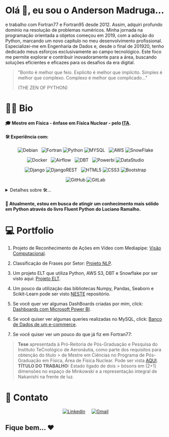 # Olá 👋, eu sou o Anderson Madruga...

e trabalho com Fortran77 e Fortran95 desde 2012. Assim, adquiri profundo domínio na resolução de problemas numéricos. Minha jornada na programação orientada a objetos começou em 2019, com a adoção do Python, marcando um novo capítulo no meu desenvolvimento profissional. Especializei-me em Engenharia de Dados e, desde o final de 201920, tenho dedicado meus esforços exclusivamente ao campo tecnológico. Este foco me permite explorar e contribuir inovadoramente para a área, buscando soluções eficientes e eficazes para os desafios da era digital.

> "Bonito é melhor que feio. Explícito é melhor que implícito. Simples é melhor que complexo. Complexo é melhor que complicado..."
> 
> (THE ZEN OF PYTHON)

# :man_beard: Bio

#### 🎓 Mestre em Física - ênfase em Física Nuclear - pelo [ITA](http://www.ita.br/).

#### 🛠 Experiência com:

<div align="center">

![Debian](https://img.shields.io/badge/Debian-D70A53?style=flat&logo=debian&logoColor=white) &nbsp;
![Fortran](https://img.shields.io/badge/Fortran-%23734F96.svg?style=flat&logo=fortran&logoColor=white)
![Python](https://img.shields.io/badge/Python-FFD43B?style=flat&logo=python&logoColor=blue)
![MYSQL](https://img.shields.io/badge/MySQL-005C84?style=flat&logo=mysql&logoColor=white) &nbsp;
![AWS](https://img.shields.io/badge/Amazon_AWS-FF9900?style=flat&logo=amazonaws&logoColor=white)
![SnowFlake](https://img.shields.io/badge/Snowflake-29B5E8.svg?style=flat&logo=Snowflake&logoColor=white)


![Docker](https://img.shields.io/badge/Docker-2CA5E0?style=flat&logo=docker&logoColor=white) &nbsp;
![Airflow](https://img.shields.io/badge/Airflow-017CEE?style=flat&logo=Apache%20Airflow&logoColor=white) &nbsp;
![DBT](https://img.shields.io/badge/dbt-FF694B?style=flat&logo=dbt&logoColor=white) &nbsp;
![Powerbi](https://img.shields.io/badge/PowerBI-F2C811?style=flat&logo=Power%20BI&logoColor=white)
![DataStudio](https://camo.githubusercontent.com/09f0a688aa65a06b42219b3b80944d842ff75fbb701a15980e9d9e1049c85698/68747470733a2f2f696d672e736869656c64732e696f2f62616467652f2d4461746125323053747564696f2d696e666f726d6174696f6e616c)

![Django](https://img.shields.io/badge/Django-092E20?style=flat&logo=django&logoColor=green)
![DjangoREST](https://img.shields.io/badge/DJANGO-REST-ff1709?style=flat&logo=django&logoColor=white&color=ff1709&labelColor=gray) &nbsp;
![HTML5](https://img.shields.io/badge/HTML5-E34F26?style=flat&logo=html5&logoColor=white)
![CSS3](https://img.shields.io/badge/CSS3-1572B6?style=flat&logo=css3&logoColor=white)
![Bootstrap](https://img.shields.io/badge/bootstrap-%23563D7C.svg?style=flat&logo=bootstrap&logoColor=white)

![GitHub](https://img.shields.io/badge/github-%23121011.svg?style=flat&logo=github&logoColor=white)
![GitLab](https://img.shields.io/badge/gitlab-%23181717.svg?style=flat&logo=gitlab&logoColor=white)

</div>

<details>
<summary> Detalhes sobre 🛠... </summary>

* **Python**
  * **Bibliotecas:** Numpy, Pandas, Matplotlib, Seaborn e Scikit-learn.
  * **Machine Learning:** Desenvolvi pequenos projetos utilizando Linear Regression, Logistic Regression, KNN, Support Vector Machines, Decision Tree, Random Forest, AdaBoost, Gradient Boosting, Naive Bayes Classification, K-Means, Hierarchical Clustering, DBSCAN e Principal Component Analysis (PCA).
  * **FrameWorks:** Django e Django REST.
* **Desenvolvimento Web:** Html5, CSS3 e Bootstrap5.
* **Banco de Dados:** SQL (MySQL, PostgreSQL e SQLite). Observação: Desenvolvi pequenos projetos com MongoDB, Redis, CouchDB e Firebase. 
* **Transformação de Dados:** Data Build Tool.
* **Orquestramento de Pipelines:** Apache-AirFlow.
* **Container:** Docker.
* **Visualização de Dados:** Microsoft Power BI e Google Data Studio.
* **Nuvem:** Snowflake e AWS (S3, Redshift, Athena, EMR e EC2).
* **Versionamento:** Git, Github e Gitlab.
* **Deployment:** PythonAnywhere.

</details>

#### 🌱 Atualmente, estou em busca de atingir um conhecimento mais sólido em Python através do livro Fluent Python do Luciano Ramalho.

# 💻 Portfolio

1. Projeto de Reconhecimento de Ações em Vídeo com Mediapipe: [Visão Computacional](https://github.com/devmadruga/pose).

2. Classificação de Frases por Setor: [Projeto NLP](https://github.com/devmadruga/classificacao_de_frases).

3. Um projeto ELT que utiliza Python, AWS S3, DBT e Snowflake por ser visto aqui: [Projeto ELT](https://github.com/devmadruga/elt_projeto).

4. Um pouco da utilização das bibliotecas Numpy, Pandas, Seaborn e Scikit-Learn pode ser visto [NESTE](https://github.com/devmadruga/ames) repositório.

5. Se você quer ver algumas DashBoards criadas por mim, click: [Dashboards com Microsoft Power BI](https://devmadruga.github.io/power_bi/).

6. Se você quiser ver algumas queries realizadas no MySQL, click: [Banco de Dados de um e-commerce](https://devmadruga.github.io/SQL/).

7. Se você quiser ver um pouco do que já fiz em Fortran77:

> **Tese** apresentada à Pró-Reitoria de Pós-Graduação e Pesquisa do Instituto TeCnológico de Aeronáutia, como parte dos requisitos para obtenção do título > de Mestre em Ciências no Programa de Pós-Graduação em Física, Área de Física Nuclear. 
> Pode ser vista [AQUI](https://drive.google.com/file/d/1w6gwXR5LIu67cBMDx3e8pJqEKGn14Z4u/view?usp=sharing). **TÍTULO DO TRABALHO:** Estado ligado de dois > bósons em (2+1) dimensões no espaço de Minkowski e a representação integral de Nakanishi na frente de luz.


# :iphone: Contato

<div align="center">

[![Linkedin](https://img.shields.io/badge/LinkedIn-0077B5?style=flat&logo=linkedin&logoColor=white)](https://www.linkedin.com/in/anderson-madruga-dos-santos/ "Anderson Madruga")
$~~~$ [![Gmail](https://img.shields.io/badge/Gmail-D14836?style=flat&logo=gmail&logoColor=white)](mailto:anderson.madruga@gmail.com "anderson.madruga@gmail.com")

</div>


## Fique bem... ❤️


<!---
#### 💬 Fale comigo sobre Python e/ou Ciência/Engenharia de Dados de forma geral. Ainda, adoro conversar sobre Arduino! 🙈

#### ⚡️ Curiosidades ...
> 📖 J. R. R. Tolkien (é claro), Bernard Cornwell, José Saramago e Pablo Neruda.
> 
> 🎥 Darren Aronofsky, Martin Scorsese, Kevin Spacey e Pedro Cardoso.

![NumPy](https://img.shields.io/badge/numpy-%23013243.svg?style=flat&logo=numpy&logoColor=white)
![Pandas](https://img.shields.io/badge/pandas-%23150458.svg?style=flat&logo=pandas&logoColor=white)
![Matplotlib](https://img.shields.io/badge/Matplotlib-%23#ffffff.svg?style=flat&logo=Matplotlib&logoColor=white)
![scikit-learn](https://img.shields.io/badge/scikit--learn-%23F7931E.svg?style=flat&logo=scikit-learn&logoColor=white)
-->
